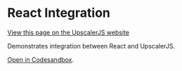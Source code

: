 # React Integration

<a class="docs-link" href="https://upscalerjs.com/documentation/guides/browser/implementations/react">View this page on the UpscalerJS website</a>

Demonstrates integration between React and UpscalerJS.

<a href="https://githubbox.com/thekevinscott/upscalerjs/tree/main/examples/react?file=src/App.js&title=UpscalerJS: React Integration">Open in Codesandbox</a>.
